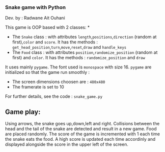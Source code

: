 ### Snake game with Python

Dev. by : Radwane Ait Ouhani

This game is OOP based with 2 classes:
* 
* The `Snake` class : with attributes `length`,`positions`,`direction` (random at first),`color` and `score`. It has the methods : `get_head_position`,`turn`,`move`,`reset`,`draw` and `handle_keys`
* The `Food` class : with attributes `position`,`randomize_position` (random at first) and `color`. It has the methods : `randomize_position` and `draw`

It uses mainly `pygame`. The font used is `monospace` with size 16.
`pygame` are initialized so that the game run smoothly :
* The screen dimensions choosen are : `480x480`
* The framerate is set to 10

For further details, see the code : `snake_game.py`

## Game play:

Using arrows, the snake goes up,down,left and right. Collisions between the head and the tail of the snake are detected and result in a new game. 
Food are placed randomly. The score of the game is incremented with 1 each time the snake eats the food. 
A high score is updated each time accordinly and displayed alongside the score in the upper left of the screen. 

 
